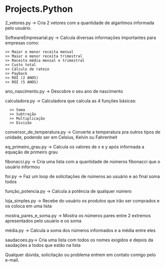 # Projects.Python

2_vetores.py -> Cria 2 vetores com a quantidade de algaritmos informada pelo usuário.

SoftwareEmpresarial.py -> Calcula diversas informações importantes para empresas como: 

    >> Maior e menor receita mensal
    >> Maior e menor receita trimestral
    >> Receita média mensal e trimestral
    >> Custo total
    >> Cálculo de rateio
    >> Payback
    >> ROI (2 ANOS)
    >> ROI (5 ANOS)

ano_nascimento.py -> Descobre o seu ano de nascimento

calculadora.py -> Calculadora que calcula as 4 funções básicas:

      >> Soma
      >> Subtração
      >> Multiplicação
      >> Divisão

conversor_de_temperatura.py -> Converte a temperatura pra outros tipos de unidade, podendo ser em Celsius, Kelvin ou Fahrenheit

eq_primeiro_grau.py -> Calcula os valores de x e y após informada a equação de primeiro grau

fibonacci.py -> Cria uma lista com a quantidade de números fibonacci que o usuário informou

for.py -> Faz um loop de solicitações de números ao usuário e ao final soma todos

função_potencia.py -> Calcula a potência de qualquer número

loja_simples.py -> Recebe do usuário os produtos que irão ser comprados e os coloca em uma lista

mostra_pares_e_soma.py -> Mostra os números pares entre 2 extremos apresentados pelo usuário e os soma

média.py -> Calcula a soma dos números informados e a média entre eles

saudacoes.py-> Cria uma lista com todos os nomes exigidos e depois da saudações a todos que estão na lista

Qualquer dúvida, solicitação ou problema entrem em contato comigo pelo e-mail.

